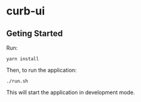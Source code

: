 # curb-ui

## Geting Started

Run:

```
yarn install
```

Then, to run the application:
```
./run.sh
```

This will start the application in development mode.
